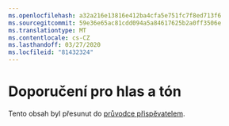```yaml
---
ms.openlocfilehash: a32a216e13816e412ba4cfa5e751fc7f8ed713f6
ms.sourcegitcommit: 59e36e65ac81cdd094a5a84617625b2a0ff3506e
ms.translationtype: MT
ms.contentlocale: cs-CZ
ms.lasthandoff: 03/27/2020
ms.locfileid: "81432324"
---
```

# <a name="voice-and-tone-recommendations"></a>Doporučení pro hlas a tón

Tento obsah byl přesunut do [průvodce přispěvatelem](https://docs.microsoft.com/contribute/dotnet-voice-tone).
